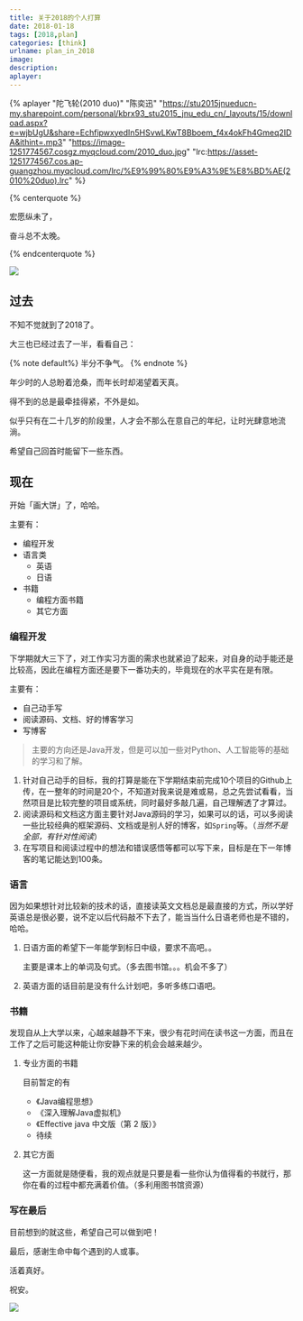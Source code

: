 ```yaml
---
title: 关于2018的个人打算
date: 2018-01-18
tags: [2018,plan]
categories: [think]
urlname: plan_in_2018
image: 
description: 
aplayer: 
---
```

{% aplayer "陀飞轮(2010 duo)" "陈奕迅" "https://stu2015jnueducn-my.sharepoint.com/personal/kbrx93_stu2015_jnu_edu_cn/_layouts/15/download.aspx?e=wjbUgU&share=EchfipwxyedIn5HSvwLKwT8Bboem_f4x4okFh4Gmeq2IDA&ithint=.mp3" "https://image-1251774567.cosgz.myqcloud.com/2010_duo.jpg" "lrc:https://asset-1251774567.cos.ap-guangzhou.myqcloud.com/lrc/%E9%99%80%E9%A3%9E%E8%BD%AE(2010%20duo).lrc"  %}

{% centerquote %}

宏愿纵未了，<br/>

奋斗总不太晚。

 {% endcenterquote %}

![](https://image-1251774567.cosgz.myqcloud.com/2018-01-19-Article-Fubiz-Tv-45.jpg)

<!--more-->

## 过去

不知不觉就到了2018了。

大三也已经过去了一半，看看自己：

{% note default%} 半分不争气。 {% endnote %}

年少时的人总盼着沧桑，而年长时却渴望着天真。

得不到的总是最牵挂得紧，不外是如。

似乎只有在二十几岁的阶段里，人才会不那么在意自己的年纪，让时光肆意地流淌。

希望自己回首时能留下一些东西。

## 现在

开始「画大饼」了，哈哈。

主要有：

- 编程开发
- 语言类
  - 英语
  - 日语
- 书籍
  - 编程方面书籍
  - 其它方面

### 编程开发

下学期就大三下了，对工作实习方面的需求也就紧迫了起来，对自身的动手能还是比较高，因此在编程方面还是要下一番功夫的，毕竟现在的水平实在是有限。

主要有：

- 自己动手写
- 阅读源码、文档、好的博客学习
- 写博客

> 主要的方向还是Java开发，但是可以加一些对Python、人工智能等的基础的学习和了解。

1. 针对自己动手的目标，我的打算是能在下学期结束前完成10个项目的Github上传，在一整年的时间是20个，不知道对我来说是难或易，总之先尝试看看，当然项目是比较完整的项目或系统，同时最好多敲几遍，自己理解透了才算过。
2. 阅读源码和文档这方面主要针对Java源码的学习，如果可以的话，可以多阅读一些比较经典的框架源码、文档或是别人好的博客，如`Spring`等。（*当然不是全部，有针对性阅读*）
3. 在写项目和阅读过程中的想法和错误感悟等都可以写下来，目标是在下一年博客的笔记能达到100条。

### 语言

因为如果想针对比较新的技术的话，直接读英文文档总是最直接的方式，所以学好英语总是很必要，说不定以后代码敲不下去了，能当当什么日语老师也是不错的，哈哈。

1. 日语方面的希望下一年能学到标日中级，要求不高吧。。

   主要是课本上的单词及句式。（多去图书馆。。。机会不多了）

2. 英语方面的话目前是没有什么计划吧，多听多练口语吧。

### 书籍

发现自从上大学以来，心越来越静不下来，很少有花时间在读书这一方面，而且在工作了之后可能这种能让你安静下来的机会会越来越少。

1. 专业方面的书籍

   目前暂定的有

   - 《Java编程思想》
   - 《深入理解Java虚拟机》
   - 《Effective java 中文版（第 2 版）》
   - 待续

2. 其它方面

   这一方面就是随便看，我的观点就是只要是看一些你认为值得看的书就行，那你在看的过程中都充满着价值。（多利用图书馆资源）

### 写在最后

目前想到的就这些，希望自己可以做到吧！

最后，感谢生命中每个遇到的人或事。

活着真好。

祝安。

![](https://image-1251774567.cosgz.myqcloud.com/201801220829_63.jpg)


